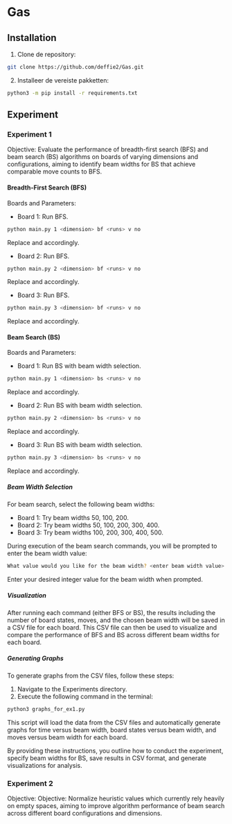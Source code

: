 # Gas

## Installation

1. Clone de repository:
```bash
git clone https://github.com/deffie2/Gas.git
```
2. Installeer de vereiste pakketten:
```bash
python3 -m pip install -r requirements.txt
```
## Experiment
### Experiment 1
Objective: Evaluate the performance of breadth-first search (BFS) and beam search (BS) algorithms on boards of varying dimensions and configurations, aiming to identify beam widths for BS that achieve comparable move counts to BFS.

#### Breadth-First Search (BFS)

Boards and Parameters:

* Board 1: Run BFS.
```bash
python main.py 1 <dimension> bf <runs> v no
```
Replace <dimension> and <runs> accordingly.
* Board 2: Run BFS.
```bash
python main.py 2 <dimension> bf <runs> v no
```
Replace <dimension> and <runs> accordingly.
* Board 3: Run BFS.
```bash
python main.py 3 <dimension> bf <runs> v no
```
Replace <dimension> and <runs> accordingly.

#### Beam Search (BS)

Boards and Parameters:

* Board 1: Run BS with beam width selection.
```bash
python main.py 1 <dimension> bs <runs> v no
```
Replace <dimension> and <runs> accordingly.
* Board 2: Run BS with beam width selection.
```bash
python main.py 2 <dimension> bs <runs> v no
```
Replace <dimension> and <runs> accordingly.
* Board 3:  Run BS with beam width selection.
```bash
python main.py 3 <dimension> bs <runs> v no
```
Replace <dimension> and <runs> accordingly.
##### Beam Width Selection

For beam search, select the following beam widths:
* Board 1: Try beam widths 50, 100, 200.
* Board 2: Try beam widths 50, 100, 200, 300, 400.
* Board 3: Try beam widths 100, 200, 300, 400, 500.

During execution of the beam search commands, you will be prompted to enter the beam width value:
```bash
What value would you like for the beam width? <enter beam width value>
```
Enter your desired integer value for the beam width when prompted.

##### Visualization

After running each command (either BFS or BS), the results including the number of board states, moves, and the chosen beam width will be saved in a CSV file for each board. This CSV file can then be used to visualize and compare the performance of BFS and BS across different beam widths for each board. 

##### Generating Graphs 
To generate graphs from the CSV files, follow these steps:

1. Navigate to the Experiments directory.
2. Execute the following command in the terminal:
```bash
python3 graphs_for_ex1.py
```
This script will load the data from the CSV files and automatically generate graphs for time versus beam width, board states versus beam width, and moves versus beam width for each board.

By providing these instructions, you outline how to conduct the experiment, specify beam widths for BS, save results in CSV format, and generate visualizations for analysis.


### Experiment 2
Objective: Objective: Normalize heuristic values which currently rely heavily on empty spaces, aiming to improve algorithm performance of beam search across different board configurations and dimensions.